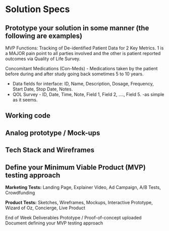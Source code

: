 # Solution Specs

## Prototype your solution in some manner (the following are examples)
MVP Functions: Tracking of De-identified Patient Data for 2 Key Metrics. 1 is a MAJOR pain point to all parties involved and the other is patient reported outcomes via Quality of Life Survey.

Concomitant Medications (Con-Meds) - Medications taken by the patient before during and after study going back sometimes 5 to 10 years.

* Data fields for interface: ID, Name, Description, Dosage, Frequency, Start Date, Stop Date, Notes.
* QOL Survey - ID, Date, Time, Note, Field 1, Field 2, ...., Field 5. -as simple as it seems.

## Working code

## Analog prototype / Mock-ups

## Tech Stack and Wireframes

## Define your Minimum Viable Product (MVP) testing approach

**Marketing Tests:** Landing Page, Explainer Video, Ad Campaign, A/B Tests, Crowdfunding

**Product Tests:** Sketches, Wireframes, Mockups, Interactive
Prototype, Wizard of Oz, Concierge, Live Product

 End of Week Deliverables
 Prototype / Proof-of-concept uploaded
 Document defining your MVP testing approach